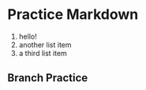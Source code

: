 Practice Markdown
===============
1. hello!
2. another list item
3. a third list item

Branch Practice
-----------
